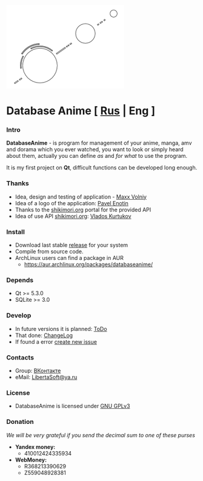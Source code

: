 ![Logo](./DatabaseAnime/images/DBA_logo_m.png)

# Database Anime [ [Rus](./README.md) | Eng ]

### Intro

**DatabaseAnime** - is program for management of your anime, manga, amv and dorama
which you ever watched, you want to look or simply heard about them, actually
you can define *as* and *for what* to use the program.

It is my first project on **Qt**, difficult functions can be developed long enough.

### Thanks

- Idea, design and testing of application - [Maxx Volniy](https://vk.com/id233189085)
- Idea of a logo of the application: [Pavel Enotin](https://vk.com/everydayiamsuffering)
- Thanks to the [shikimori.org](http://shikimori.org) portal for the provided API
- Idea of use API [shikimori.org](http://shikimori.org): [Vlados Kurtukov](https://vk.com/vlados776)

### Install
- Download last stable [release](https://github.com/LibertaSoft/DatabaseAnime/releases) for your system
- Compile from source code.
- ArchLinux users can find a package in AUR
  - https://aur.archlinux.org/packages/databaseanime/

### Depends
- Qt >= 5.3.0
- SQLite >= 3.0

### Develop
- In future versions it is planned: [ToDo](./DatabaseAnime/ToDo.md)
- That done: [ChangeLog](./DatabaseAnime/ChangeLog.md)
- If found a error [create new issue](https://github.com/LibertaSoft/DatabaseAnime/issues/new)

### Contacts
- Group: [ВКонтакте](https://vk.com/db_anime)
- eMail: [LibertaSoft@ya.ru](mailto:libertasoft@ya.ru)

### License
- DatabaseAnime is licensed under [GNU GPLv3](./LICENSE)

### Donation
*We will be very grateful if you send the decimal sum to one of these purses*
- **Yandex money:**
  - 410012424335934
- **WebMoney:**
  - R368213390629
  - Z559048928381
